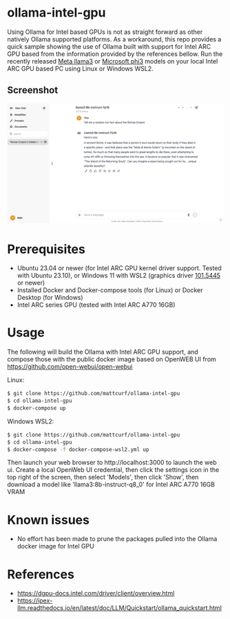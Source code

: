 # ollama-intel-gpu

Using Ollama for Intel based GPUs is not as straight forward as other natively Ollama supported platforms.  As a workaround, this repo provides a quick sample showing the use of Ollama built with support for Intel ARC GPU based from the information provided by the references bellow.  Run the recently released [Meta llama3](https://llama.meta.com/llama3) or [Microsoft phi3](https://news.microsoft.com/source/features/ai/the-phi-3-small-language-models-with-big-potential) models on your local Intel ARC GPU based PC using Linux or Windows WSL2.

## Screenshot
![screenshot](doc/screenshot.png)

# Prerequisites
* Ubuntu 23.04 or newer (for Intel ARC GPU kernel driver support. Tested with Ubuntu 23.10), or Windows 11 with WSL2 (graphics driver [101.5445](https://www.intel.com/content/www/us/en/download/785597/intel-arc-iris-xe-graphics-windows.html) or newer)
* Installed Docker and Docker-compose tools (for Linux) or Docker Desktop (for Windows)
* Intel ARC series GPU (tested with Intel ARC A770 16GB)
 
# Usage

The following will build the Ollama with Intel ARC GPU support, and compose those with the public docker image based on OpenWEB UI from https://github.com/open-webui/open-webui

Linux:
```bash
$ git clone https://github.com/mattcurf/ollama-intel-gpu
$ cd ollama-intel-gpu
$ docker-compose up 
```

Windows WSL2:
```bash
$ git clone https://github.com/mattcurf/ollama-intel-gpu
$ cd ollama-intel-gpu
$ docker-compose -f docker-compose-wsl2.yml up 
```

Then launch your web browser to http://localhost:3000 to launch the web ui.  Create a local OpenWeb UI credential, then click the settings icon in the top right of the screen, then select 'Models', then click 'Show', then download a model like 'llama3:8b-instruct-q8_0' for Intel ARC A770 16GB VRAM

# Known issues
* No effort has been made to prune the packages pulled into the Ollama docker image for Intel GPU

# References
* https://dgpu-docs.intel.com/driver/client/overview.html 
* https://ipex-llm.readthedocs.io/en/latest/doc/LLM/Quickstart/ollama_quickstart.html 
